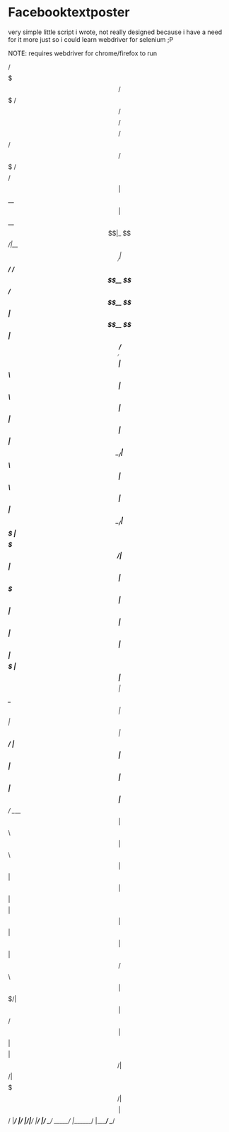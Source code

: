 # Facebooktextposter

very simple little script i wrote, not really designed because i have a need for it more just so i could learn webdriver for selenium ;P

NOTE: requires webdriver for chrome/firefox to run 

 /$$$$$$$  /$$$$$$$  /$$$$$$ /$$$$$$$$ /$$$$$$$$  /$$$$$$   /$$$$$$  /$$$$$$$  /$$$$$$$$  /$$$$$$ 
| $$__  $$| $$__  $$|_  $$_/|__  $$__/| $$_____/ /$$__  $$ /$$__  $$| $$__  $$| $$_____/ /$$__  $$
| $$  \ $$| $$  \ $$  | $$     | $$   | $$      | $$  \__/| $$  \ $$| $$  \ $$| $$      | $$  \__/
| $$$$$$$ | $$$$$$$/  | $$     | $$   | $$$$$   | $$      | $$  | $$| $$  | $$| $$$$$   |  $$$$$$ 
| $$__  $$| $$__  $$  | $$     | $$   | $$__/   | $$      | $$  | $$| $$  | $$| $$__/    \____  $$
| $$  \ $$| $$  \ $$  | $$     | $$   | $$      | $$    $$| $$  | $$| $$  | $$| $$       /$$  \ $$
| $$$$$$$/| $$  | $$ /$$$$$$   | $$   | $$$$$$$$|  $$$$$$/|  $$$$$$/| $$$$$$$/| $$$$$$$$|  $$$$$$/
|_______/ |__/  |__/|______/   |__/   |________/ \______/  \______/ |_______/ |________/ \______/
